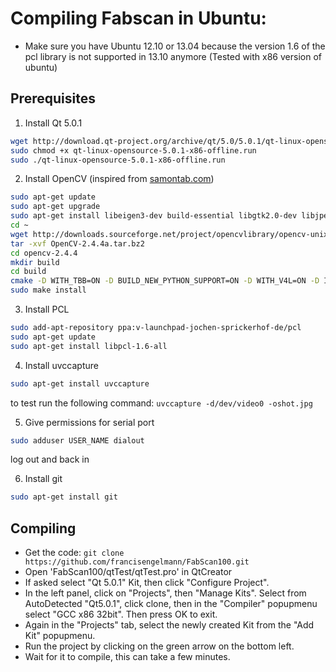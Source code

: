 Compiling Fabscan in Ubuntu:
==================================
- Make sure you have Ubuntu 12.10 or 13.04 because the version 1.6 of the pcl library is not supported in 13.10 anymore (Tested with x86 version of ubuntu)

Prerequisites
-------------
1. Install Qt 5.0.1
```bash
wget http://download.qt-project.org/archive/qt/5.0/5.0.1/qt-linux-opensource-5.0.1-x86-offline.run
sudo chmod +x qt-linux-opensource-5.0.1-x86-offline.run
sudo ./qt-linux-opensource-5.0.1-x86-offline.run
```

2. Install OpenCV (inspired from [samontab.com](http://www.samontab.com/web/2012/06/installing-opencv-2-4-1-ubuntu-12-04-lts/))
```bash
sudo apt-get update
sudo apt-get upgrade
sudo apt-get install libeigen3-dev build-essential libgtk2.0-dev libjpeg-dev libtiff4-dev libjasper-dev libopenexr-dev cmake python-dev python-numpy python-tk libtbb-dev yasm libfaac-dev libopencore-amrnb-dev libopencore-amrwb-dev libtheora-dev libvorbis-dev libxvidcore-dev libx264-dev sphinx-common texlive-latex-extra libv4l-dev libdc1394-22-dev libavcodec-dev libavformat-dev libswscale-dev
cd ~
wget http://downloads.sourceforge.net/project/opencvlibrary/opencv-unix/2.4.4/OpenCV-2.4.4a.tar.bz2
tar -xvf OpenCV-2.4.4a.tar.bz2
cd opencv-2.4.4
mkdir build
cd build
cmake -D WITH_TBB=ON -D BUILD_NEW_PYTHON_SUPPORT=ON -D WITH_V4L=ON -D INSTALL_C_EXAMPLES=OFF -D INSTALL_PYTHON_EXAMPLES=OFF -D BUILD_EXAMPLES=OFF -D WITH_QT=ON -D WITH_OPENGL=ON ..
sudo make install
```
  
3. Install PCL
```bash
sudo add-apt-repository ppa:v-launchpad-jochen-sprickerhof-de/pcl
sudo apt-get update
sudo apt-get install libpcl-1.6-all
```

4. Install uvccapture
```bash
sudo apt-get install uvccapture
```
to test run the following command: `uvccapture -d/dev/video0 -oshot.jpg`

5. Give permissions for serial port
```bash
sudo adduser USER_NAME dialout
```
log out and back in

6. Install git
```bash
sudo apt-get install git
```

Compiling
-------------------
- Get the code: `git clone https://github.com/francisengelmann/FabScan100.git`
- Open 'FabScan100/qtTest/qtTest.pro' in QtCreator
- If asked select "Qt 5.0.1" Kit, then click "Configure Project".
- In the left panel, click on "Projects", then "Manage Kits". Select from AutoDetected "Qt5.0.1", click clone, then in the "Compiler" popupmenu select "GCC x86 32bit". Then press OK to exit.
- Again in the "Projects" tab, select the newly created Kit from the "Add Kit" popupmenu.
- Run the project by clicking on the green arrow on the bottom left.
- Wait for it to compile, this can take a few minutes.
